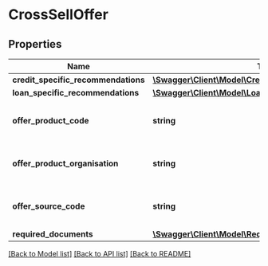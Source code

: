 # CrossSellOffer

## Properties
Name | Type | Description | Notes
------------ | ------------- | ------------- | -------------
**credit_specific_recommendations** | [**\Swagger\Client\Model\CreditSpecificRecommendations[]**](CreditSpecificRecommendations.md) |  | [optional] 
**loan_specific_recommendations** | [**\Swagger\Client\Model\LoanSpecificRecommendations[]**](LoanSpecificRecommendations.md) |  | [optional] 
**offer_product_code** | **string** | A unique code that identifies the product | [optional] 
**offer_product_organisation** | **string** | Card issuing organization name | [optional] 
**offer_source_code** | **string** | A source code to identify the product | [optional] 
**required_documents** | [**\Swagger\Client\Model\RequiredDocuments[]**](RequiredDocuments.md) |  | [optional] 

[[Back to Model list]](../../README.md#documentation-for-models) [[Back to API list]](../../README.md#documentation-for-api-endpoints) [[Back to README]](../../README.md)


